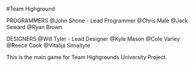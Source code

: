 #Team Highground

PROGRAMMERS
@John Shone - Lead Programmer
@Chris Male
@Jack Seward
@Ryan Brown

DESIGNERS
@Will Tyler - Lead Designer
@Kyle Mason
@Cole Varley
@Reece Cook
@Vitalija Simaityte

This is the main game for Team Highgrounds University Project.
